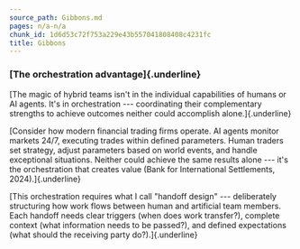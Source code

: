 ```yaml
---
source_path: Gibbons.md
pages: n/a-n/a
chunk_id: 1d6d53c72f753a229e43b557041808408c4231fc
title: Gibbons
---
```

### **[The orchestration advantage]{.underline}**

[The magic of hybrid teams isn\'t in the individual capabilities of
humans or AI agents. It\'s in orchestration --- coordinating their
complementary strengths to achieve outcomes neither could accomplish
alone.]{.underline}

[Consider how modern financial trading firms operate. AI agents monitor
markets 24/7, executing trades within defined parameters. Human traders
set strategy, adjust parameters based on world events, and handle
exceptional situations. Neither could achieve the same results alone ---
it\'s the orchestration that creates value (Bank for International
Settlements, 2024).]{.underline}

[This orchestration requires what I call \"handoff design\" ---
deliberately structuring how work flows between human and artificial
team members. Each handoff needs clear triggers (when does work
transfer?), complete context (what information needs to be passed?), and
defined expectations (what should the receiving party do?).]{.underline}
